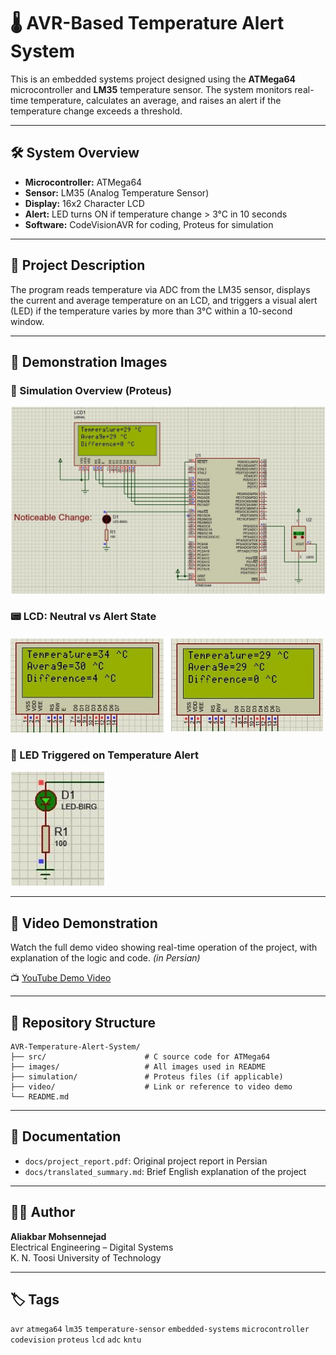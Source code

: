 
# 🌡️ AVR-Based Temperature Alert System

This is an embedded systems project designed using the **ATMega64** microcontroller and **LM35** temperature sensor. The system monitors real-time temperature, calculates an average, and raises an alert if the temperature change exceeds a threshold.

---

## 🛠️ System Overview

- **Microcontroller:** ATMega64
- **Sensor:** LM35 (Analog Temperature Sensor)
- **Display:** 16x2 Character LCD
- **Alert:** LED turns ON if temperature change > 3°C in 10 seconds
- **Software:** CodeVisionAVR for coding, Proteus for simulation

---

## 🎯 Project Description

The program reads temperature via ADC from the LM35 sensor, displays the current and average temperature on an LCD, and triggers a visual alert (LED) if the temperature varies by more than 3°C within a 10-second window.

---

## 📸 Demonstration Images

### 🧩 Simulation Overview (Proteus)

<img src="Images/proteus_full_schematic.jpg" width="600"/>

### 📟 LCD: Neutral vs Alert State

<img src="Images/lcd_comparison_neutral_vs_alert.jpg" width="500"/>

### 🔴 LED Triggered on Temperature Alert

<img src="Images/led_alert_triggered.jpg" width="150"/>

---

## 🎥 Video Demonstration

Watch the full demo video showing real-time operation of the project, with explanation of the logic and code. *(in Persian)*

📺 [YouTube Demo Video]([https://youtu.be/YOUR_VIDEO_LINK](https://youtu.be/1NY2_btq1LM))

---

## 📁 Repository Structure

```
AVR-Temperature-Alert-System/
├── src/                      # C source code for ATMega64
├── images/                   # All images used in README
├── simulation/               # Proteus files (if applicable)
├── video/                    # Link or reference to video demo
└── README.md
```

---

## 📄 Documentation

- `docs/project_report.pdf`: Original project report in Persian
- `docs/translated_summary.md`: Brief English explanation of the project

---

## 👨‍💻 Author

**Aliakbar Mohsennejad**  
Electrical Engineering – Digital Systems  
K. N. Toosi University of Technology

---

## 🏷️ Tags

`avr` `atmega64` `lm35` `temperature-sensor` `embedded-systems` `microcontroller` `codevision` `proteus` `lcd` `adc` `kntu`
